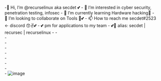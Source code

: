                  
                 
                                                                               
         
 -👋 Hi, I’m @recurselinux aka secdet 💕 
                 - 👀 I’m interested in cyber security, penetration testing, infosec
                 - 🌱 I’m currently learning Hardware hacking🤖
                 - 💞️ I’m looking to collaborate on Tools 💞️💕
                 - 📫 How to reach me secdet#2523 <- discord  😙✌️💕
                 - 💕 pm for applications to my team
                 - 💕👀 alias: secdet | recursec | recurselinux 
                 - 
                 -  
                 -   
                 -    
                 -     
                 -      
                 -       
                 -        
                 -         
                 -           ![image](https://user-images.githubusercontent.com/80779456/114629097-fb8f7b80-9c85-11eb-8f40-97bb1c0b23f4.png)  
         
<!---
recursec/recursec is a ✨ special ✨ repository because its `README.md` (this file) appears on your GitHub profile.
You can click the Preview link to take a look at your changes.
--->
